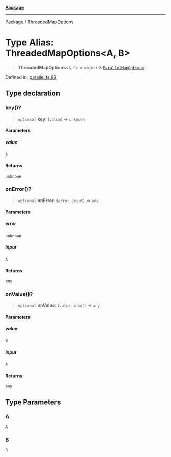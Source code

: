 [**Package**](../README.md)

***

[Package](../globals.md) / ThreadedMapOptions

# Type Alias: ThreadedMapOptions\<A, B\>

> **ThreadedMapOptions**\<`A`, `B`\> = `object` & [`ParallelMapOptions`](ParallelMapOptions.md)

Defined in: [parallel.ts:86](https://github.com/AlexXanderGrib/proxy-master/blob/d9889b922817ac03c7a235b832a590a4ef34fb55/src/parallel.ts#L86)

## Type declaration

### key()?

> `optional` **key**: (`value`) => `unknown`

#### Parameters

##### value

`A`

#### Returns

`unknown`

### onError()?

> `optional` **onError**: (`error`, `input`) => `any`

#### Parameters

##### error

`unknown`

##### input

`A`

#### Returns

`any`

### onValue()?

> `optional` **onValue**: (`value`, `input`) => `any`

#### Parameters

##### value

`B`

##### input

`A`

#### Returns

`any`

## Type Parameters

### A

`A`

### B

`B`
